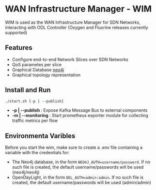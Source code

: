 # WAN Infrastructure Manager - WIM

WIM is used as the WAN Infrastructure Manager for SDN Networks, interacting with ODL Controller (Oxygen and Fluorine releases currently supported)

## Features

* Configure end-to-end Network Slices over SDN Networks
* QoS parametes per slice
* Graphical Database [neo4j](https://neo4j.com/)
* Graphical topology representation

## Install and Run

```bash
./start.sh [-p | --publish]
```

* __-p | --publish__ : Expose Kafka Message Bus to external components
* __-m | --monitoring__ : Start prometheus exporter module for collecting traffic metrics per flow

## Environmenta Varibles

Before you start the wim, make sure to create a .env file containing a variable with the credentials for:

* The Neo4j database, in the form `NEO4J_AUTH=username/password`. If no such file is created, the default username/passwords will be used (neo4j/neo4j)
* OpenDayLight, in the form `ODL_AUTH=admin:admin`. If no such file is created, the default username/passwords will be used (admin/admin)
